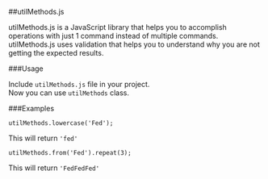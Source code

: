 ##utilMethods.js

utilMethods.js is a JavaScript library that helps you to accomplish operations with just 1 command instead of multiple commands. utilMethods.js uses validation that helps you to understand why you are not getting the expected results.


###Usage

Include `utilMethods.js` file in your project.  
Now you can use `utilMethods` class.


###Examples

```
utilMethods.lowercase('Fed');
```
This will return `'fed'`

```
utilMethods.from('Fed').repeat(3);
```
This will return `'FedFedFed'`